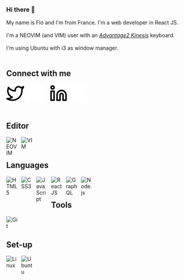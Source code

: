 ### Hi there 👋
My name is Flo and I'm from France. I'm a web developer in React JS.<br><br>
I'm a NEOVIM (and VIM) user with an <i><a href="https://m.media-amazon.com/images/I/818T--WBwvL._AC_SL1500_.jpg" target="_blank">Advantage2 Kinesis</a></i> keyboard.<br><br>
I'm using Ubuntu with i3 as window manager.<br><br>

## Connect with me
[![img_contact](./img/twitter-light.svg)](https://twitter.com/FloSlv1#gh-light-mode-only)
[![img_contact](./img/twitter-dark.svg)](https://twitter.com/FloSlv1#gh-dark-mode-only)
&nbsp;&nbsp;
[![img_contact](./img/linkedin-light.svg)](https://www.linkedin.com/in/flo-slv//#gh-light-mode-only)
[![img_contact](./img/linkedin-dark.svg)](https://www.linkedin.com/in/flo-slv//#gh-dark-mode-only)
<br><br>

## Editor
<img align="left" alt="NEOVIM" width="30px" src="https://upload.wikimedia.org/wikipedia/commons/thumb/0/07/Neovim-mark-flat.svg/1200px-Neovim-mark-flat.svg.png" style="padding-right:10px;" />
<img align="left" alt="VIM" width="30px" src="https://cdn.jsdelivr.net/gh/devicons/devicon/icons/vim/vim-original.svg" style="padding-right:10px;" />
<br><br>

## Languages
<img align="left" alt="HTML5" width="30px" src="https://cdn.jsdelivr.net/gh/devicons/devicon/icons/html5/html5-original.svg" style="padding-right:10px;" />
<img align="left" alt="CSS3" width="30px" src="https://cdn.jsdelivr.net/gh/devicons/devicon/icons/css3/css3-original.svg" style="padding-right:10px;" />
<img align="left" alt="JavaScript" width="30px" src="https://cdn.jsdelivr.net/gh/devicons/devicon/icons/javascript/javascript-original.svg" style="padding-right:10px;" />
<img align="left" alt="React JS" width="30px" src="https://cdn.jsdelivr.net/gh/devicons/devicon/icons/react/react-original.svg" style="padding-right:10px;" />
<img align="left" alt="GraphQL" width="30px" src="https://cdn.jsdelivr.net/gh/devicons/devicon/icons/graphql/graphql-plain.svg" style="padding-right:10px;" />
<img align="left" alt="Node.js" width="30px" src="https://cdn.jsdelivr.net/gh/devicons/devicon/icons/nodejs/nodejs-original.svg" style="padding-right:10px;" />
<br><br>

## Tools
<img align="left" alt="Git" width="30px" src="https://cdn.jsdelivr.net/gh/devicons/devicon/icons/git/git-original.svg" style="padding-right:10px;" />
<br><br>

## Set-up
<img align="left" alt="Linux" width="30px" src="https://cdn.jsdelivr.net/gh/devicons/devicon/icons/linux/linux-original.svg" style="padding-right:10px;" />
<img align="left" alt="Ubuntu" width="30px" src="https://cdn.jsdelivr.net/gh/devicons/devicon/icons/ubuntu/ubuntu-plain.svg" style="padding-right:10px;" />
